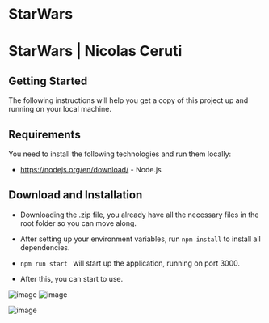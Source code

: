 # StarWars

# StarWars | Nicolas Ceruti

## Getting Started
The following instructions will help you get a copy of this project up and running on your local machine. 

## Requirements
You need to install the following technologies and run them locally:

 - https://nodejs.org/en/download/ - Node.js
 

## Download and Installation
 - Downloading the .zip file, you already have all the necessary files in the root folder so you can move along.

 - After setting up your environment variables, run ```npm install``` to install all dependencies.
 
 - ```npm run start ``` will start up the application, running on port 3000. 
 
 * After this, you can start to use.
 




![image](https://github.com/nicolas-ceruti/StarWars/assets/79486020/fbe1c0d4-e0da-4055-a98b-4cdc5ae190e9)
![image](https://github.com/nicolas-ceruti/StarWars/assets/79486020/020c93a8-4601-4084-b65d-27213b3eaaae)

![image](https://github.com/nicolas-ceruti/StarWars/assets/79486020/c2c05a9f-d181-43bf-b166-17679e60b32a)

